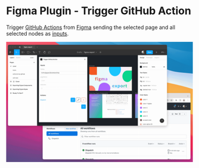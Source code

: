 # Figma Plugin - Trigger GitHub Action

Trigger [GitHub Actions](https://github.com/features/actions) from [Figma](https://www.figma.com/) sending the selected page and all selected nodes as [inputs](https://docs.github.com/en/actions/using-workflows/workflow-syntax-for-github-actions#onworkflow_dispatchinputs).

![Demo](demo.gif)
